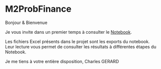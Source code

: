 # M2ProbFinance

Bonjour & Bienvenue

Je vous invite dans un premier temps à consulter le [Notebook](https://github.com/CGCTG/M2ProbFinance/blob/main/MASTER_PROB_FINANCE.ipynb).

Les fichiers Excel présents dans le projet sont les exports du notebook. Leur lecture vous permet de consulter les résultats à différentes étapes du Notebook.

Je me tiens à votre entière disposition,
Charles GERARD
